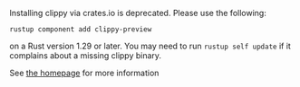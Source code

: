 Installing clippy via crates.io is deprecated. Please use the following:

```terminal
rustup component add clippy-preview
```

on a Rust version 1.29 or later. You may need to run `rustup self update` if it complains about a missing clippy binary.

See [the homepage](https://github.com/rust-lang-nursery/rust-clippy/#clippy) for more information